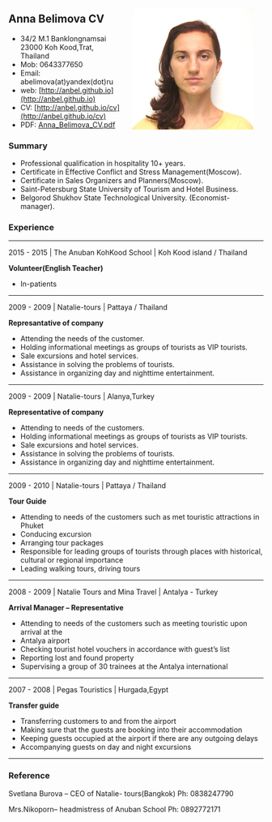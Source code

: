 <img style="padding: 20px;" align="right" src="../pics/anna-belimova.jpg"/>

## Anna Belimova CV 

<!--
![Anna Belimova](../pics/anna-belimova.jpg)
-->

* 34/2 M.1 Banklongnamsai<br/>
23000 Koh Kood,Trat, Thailand
* Mob: 0643377650
* Email: <span id="stopspam">abelimova(at)yandex(dot)ru</span>
* web: [http://anbel.github.io](http://anbel.github.io)
* CV: [http://anbel.github.io/cv](http://anbel.github.io/cv)
* PDF: [Anna_Belimova_CV.pdf](http://anbel.github.io/cv/Anna_Belimova_CV.pdf)

<script>
ss=document.getElementById("stopspam");
ss.innerHTML=ss.innerHTML.replace(/\(at\)/, '@').replace(/\(dot\)/, '.');
</script>

### Summary

* Professional qualification in hospitality 10+ years.
* Certificate in Effective Conflict and Stress Management(Moscow).
* Certificate in Sales Organizers and Planners(Moscow).
* Saint-Petersburg State University of Tourism and Hotel Business.
* Belgorod Shukhov State Technological University. (Economist-manager).

### Experience

---

<!--
 date | company |  geo 
 --- | --- | --- 
-->
2015 - 2015 | The Anuban KohKood School | Koh Kood island / Thailand

**Volunteer(English Teacher)**

* In-patients

---

<!--
 date | company |  geo 
 --- | --- | --- 
-->
2009 - 2009 |  Natalie-tours |  Pattaya / Thailand

**Represantative of company**

* Attending the needs of the customer.
* Holding informational meetings as groups of tourists as VIP tourists.
* Sale excursions and hotel services.
* Assistance in solving the problems of tourists.
* Assistance in organizing day and nighttime entertainment.

---

<!--
 date | company |  geo 
 --- | --- | --- 
-->
2009 - 2009 |  Natalie-tours |  Alanya,Turkey

**Representative of company**

* Attending to needs of the customers.
* Holding informational meetings as groups of tourists as VIP tourists.
* Sale excursions and hotel services.
* Assistance in solving the problems of tourists.
* Assistance in organizing day and nighttime entertainment.

---

<!--
 date | company |  geo 
 --- | --- | --- 
-->
2009 - 2010 |  Natalie-tours |  Pattaya / Thailand

**Tour Guide**

* Attending to needs of the customers such as met touristic attractions in Phuket
* Conducing excursion
* Arranging tour packages
* Responsible for leading groups of tourists through places with historical, cultural or regional importance
* Leading walking tours, driving tours

---

<!--
 date | company |  geo 
 --- | --- | --- 
-->
2008 - 2009 | Natalie Tours and Mina Travel | Antalya - Turkey

**Arrival Manager – Representative**

* Attending to needs of the customers such as meeting touristic upon arrival at the
* Antalya airport
* Checking tourist hotel vouchers in accordance with guest’s list
* Reporting lost and found property
* Supervising a group of 30 trainees at the Antalya international

---

<!--
 date | company |  geo 
 --- | --- | --- 
-->
2007 - 2008 | Pegas Touristics | Hurgada,Egypt

**Transfer guide**

* Transferring customers to and from the airport
* Making sure that the guests are booking into their accommodation
* Keeping guests occupied at the airport if there are any outgoing delays
* Accompanying guests on day and night excursions

---

### Reference

Svetlana Burova – CEO of Natalie- tours(Bangkok)
Ph: 0838247790

Mrs.Nikoporn– headmistress of Anuban School
Ph: 0892772171
